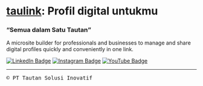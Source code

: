 # [taulink](https://taulink.id): Profil digital untukmu

### <q>Semua dalam Satu Tautan</q>

A microsite builder for professionals and businesses to manage and share digital profiles quickly and conveniently in one link.

[![LinkedIn Badge](https://img.shields.io/badge/-taulink-gray?logo=linkedin&logoColor=white)](https://www.linkedin.com/company/taulink)
[![Instagram Badge](https://img.shields.io/badge/-taulink.id-gray?logo=instagram&logoColor=white)](https://www.instagram.com/taulink.id)
[![YouTube Badge](https://img.shields.io/badge/-taulink%2d%2did-gray?logo=youtube&logoColor=white)](https://www.youtube.com/@taulink-id)

---

<samp>&copy; PT Tautan Solusi Inovatif</samp>
